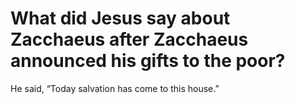 # What did Jesus say about Zacchaeus after Zacchaeus announced his gifts to the poor?

He said, “Today salvation has come to this house.”
